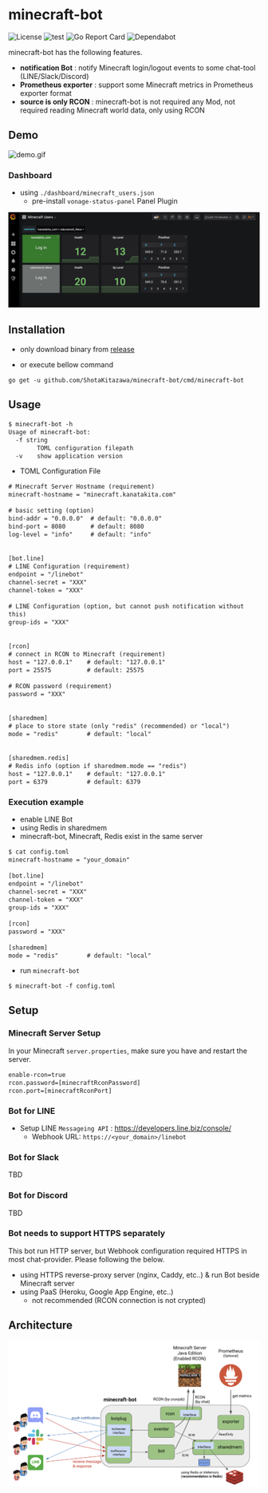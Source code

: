 minecraft-bot
===

![License](https://img.shields.io/github/license/ShotaKitazawa/minecraft-bot)
![test](https://github.com/ShotaKitazawa/minecraft-bot/workflows/test/badge.svg)
![Go Report Card](https://goreportcard.com/badge/github.com/ShotaKitazawa/minecraft-bot)
![Dependabot](https://flat.badgen.net/dependabot/thepracticaldev/dev.to?icon=dependabot)


minecraft-bot has the following features.

* **notification Bot** : notify Minecraft login/logout events to some chat-tool (LINE/Slack/Discord)
* **Prometheus exporter** : support some Minecraft metrics in Prometheus exporter format
* **source is only RCON** : minecraft-bot is not required any Mod, not required reading Minecraft world data, only using RCON

## Demo

![demo.gif](./images/demo.gif)

### Dashboard

* using `./dashboard/minecraft_users.json`
    * pre-install `vonage-status-panel` Panel Plugin

![minecraft_users](./images/minecraft_users.png)

## Installation

* only download binary from [release](https://github.com/ShotaKitazawa/minecraft-bot/releases)

* or execute bellow command

```
go get -u github.com/ShotaKitazawa/minecraft-bot/cmd/minecraft-bot
```

## Usage

```
$ minecraft-bot -h
Usage of minecraft-bot:
  -f string
        TOML configuration filepath
  -v    show application version
```

* TOML Configuration File

```
# Minecraft Server Hostname (requirement)
minecraft-hostname = "minecraft.kanatakita.com"

# basic setting (option)
bind-addr = "0.0.0.0"  # default: "0.0.0.0"
bind-port = 8080       # default: 8080
log-level = "info"     # default: "info"


[bot.line]
# LINE Configuration (requirement)
endpoint = "/linebot"
channel-secret = "XXX"
channel-token = "XXX"

# LINE Configuration (option, but cannot push notification without this)
group-ids = "XXX"


[rcon]
# connect in RCON to Minecraft (requirement)
host = "127.0.0.1"    # default: "127.0.0.1"
port = 25575          # default: 25575

# RCON password (requirement)
password = "XXX"


[sharedmem]
# place to store state (only "redis" (recommended) or "local")
mode = "redis"        # default: "local"


[sharedmem.redis]
# Redis info (option if sharedmem.mode == "redis")
host = "127.0.0.1"    # default: "127.0.0.1"
port = 6379           # default: 6379
```

### Execution example

* enable LINE Bot
* using Redis in sharedmem
* minecraft-bot, Minecraft, Redis exist in the same server

```
$ cat config.toml
minecraft-hostname = "your_domain"

[bot.line]
endpoint = "/linebot"
channel-secret = "XXX"
channel-token = "XXX"
group-ids = "XXX"

[rcon]
password = "XXX"

[sharedmem]
mode = "redis"        # default: "local"
```

* run `minecraft-bot`

```
$ minecraft-bot -f config.toml
```

## Setup

### Minecraft Server Setup

In your Minecraft `server.properties`, make sure you have and restart the server.

```
enable-rcon=true
rcon.password=[minecraftRconPassword]
rcon.port=[minecraftRconPort]
```

### Bot for LINE

* Setup LINE `Messageing API` : https://developers.line.biz/console/
    * Webhook URL: `https://<your_domain>/linebot`

### Bot for Slack

TBD

### Bot for Discord

TBD

### Bot needs to support HTTPS separately

This bot run HTTP server, but Webhook configuration required HTTPS in most chat-provider.
Please following the below.

* using HTTPS reverse-proxy server (nginx, Caddy, etc..) & run Bot beside Minecraft server
* using PaaS (Heroku, Google App Engine, etc..)
    * not recommended (RCON connection is not crypted)

## Architecture

![](./images/architecture.png)

